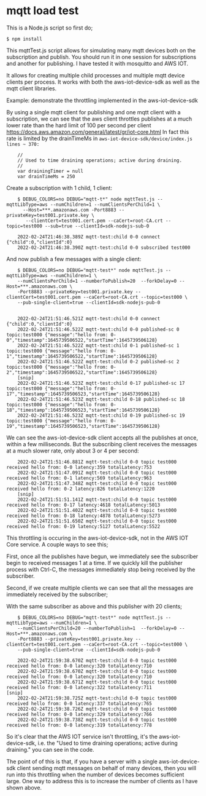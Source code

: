 
# mqtt load test

This is a Node.js script so first do;

    $ npm install

This mqttTest.js script allows for simulating many mqtt devices both on the subscription and publish. You should run it in one session for subscriptions and another for publishing. I have tested it with mosquitto and AWS IOT.

It allows for creating multiple child processes and multiple mqtt device clients per process. It works with both the aws-iot-device-sdk as well as the mqtt client libraries.

Example: demonstrate the throttling implemented in the aws-iot-device-sdk

By using a single mqtt client for publishing and one mqtt client with a subscription, we can see that the aws client throttles publishes at a much lower rate than the hard limit of 100 per second per client https://docs.aws.amazon.com/general/latest/gr/iot-core.html In fact this rate is limited by the drainTimeMs in `aws-iot-device-sdk/device/index.js lines ~ 370:`

```
    //
    // Used to time draining operations; active during draining.
    //
    var drainingTimer = null
    var drainTimeMs = 250
```

Create a subscription with 1 child, 1 client:

```
    $ DEBUG_COLORS=no DEBUG="mqtt-t*" node mqttTest.js --mqttLibType=aws --numChildren=1 --numClientsPerChild=1 \
      --Host=***.amazonaws.com -Port8883 --privateKey=test001.private.key \
       --clientCert=test001.cert.pem --caCert=root-CA.crt --topic=test000 --sub=true --clientId=sdk-nodejs-sub-0

    2022-02-24T21:46:38.389Z mqtt-test:child 0-0 connect {"child":0,"clientId":0}
    2022-02-24T21:46:38.390Z mqtt-test:child 0-0 subscribed test000
```

And now publish a few messages with a single client:

```
    $ DEBUG_COLORS=no DEBUG="mqtt-test*" node mqttTest.js --mqttLibType=aws --numChildren=1 \
    --numClientsPerChild=1 --numberToPublish=20  --forkDelay=0 --Host=***.amazonaws.com \
    -Port8883 --privateKey=test001.private.key --clientCert=test001.cert.pem --caCert=root-CA.crt --topic=test000 \
    --pub-single-client=true --clientId=sdk-nodejs-pub-0


    2022-02-24T21:51:46.521Z mqtt-test:child 0-0 connect {"child":0,"clientId":0}
    2022-02-24T21:51:46.522Z mqtt-test:child 0-0 published-sc 0 topic:test000 {"message":"hello from: 0-0","timestamp":1645739506522,"startTime":1645739506128}
    2022-02-24T21:51:46.522Z mqtt-test:child 0-1 published-sc 1 topic:test000 {"message":"hello from: 0-1","timestamp":1645739506522,"startTime":1645739506128}
    2022-02-24T21:51:46.522Z mqtt-test:child 0-2 published-sc 2 topic:test000 {"message":"hello from: 0-2","timestamp":1645739506522,"startTime":1645739506128}
    [snip]
    2022-02-24T21:51:46.523Z mqtt-test:child 0-17 published-sc 17 topic:test000 {"message":"hello from: 0-17","timestamp":1645739506523,"startTime":1645739506128}
    2022-02-24T21:51:46.523Z mqtt-test:child 0-18 published-sc 18 topic:test000 {"message":"hello from: 0-18","timestamp":1645739506523,"startTime":1645739506128}
    2022-02-24T21:51:46.523Z mqtt-test:child 0-19 published-sc 19 topic:test000 {"message":"hello from: 0-19","timestamp":1645739506523,"startTime":1645739506128}
```
We can see the aws-iot-device-sdk client accepts all the publishes at once, within a few milliseconds. But the subscribing client receives the messages at a much slower rate, only about 3 or 4 per second:
```
    2022-02-24T21:51:46.881Z mqtt-test:child 0-0 topic test000 received hello from: 0-0 latency:359 totalLatency:753
    2022-02-24T21:51:47.091Z mqtt-test:child 0-0 topic test000 received hello from: 0-1 latency:569 totalLatency:963
    2022-02-24T21:51:47.348Z mqtt-test:child 0-0 topic test000 received hello from: 0-2 latency:826 totalLatency:1220
    [snip]
    2022-02-24T21:51:51.141Z mqtt-test:child 0-0 topic test000 received hello from: 0-17 latency:4618 totalLatency:5013
    2022-02-24T21:51:51.402Z mqtt-test:child 0-0 topic test000 received hello from: 0-18 latency:4878 totalLatency:5273
    2022-02-24T21:51:51.650Z mqtt-test:child 0-0 topic test000 received hello from: 0-19 latency:5127 totalLatency:5522
```
This throttling is occuring in the aws-iot-device-sdk, not in the AWS IOT Core service. A couple ways to see this;

First, once all the publishes have begun, we immediately see the subscriber begin to received messages 1 at a time. If we quickly kill the publisher process with Ctrl-C, the messages immediately stop being received by the subscriber.

Second, if we create multiple clients we can see that all the messages are immediately received by the subscriber;

With the same subscriber as above and this publisher with 20 clients;

```
    $ DEBUG_COLORS=no DEBUG="mqtt-test*" node mqttTest.js --mqttLibType=aws --numChildren=1 \
    --numClientsPerChild=20 --numberToPublish=1  --forkDelay=0 --Host=***.amazonaws.com \
    -Port8883 --privateKey=test001.private.key --clientCert=test001.cert.pem --caCert=root-CA.crt --topic=test000 \
    --pub-single-client=true --clientId=sdk-nodejs-pub-0

    2022-02-24T21:59:38.670Z mqtt-test:child 0-0 topic test000 received hello from: 0-0 latency:320 totalLatency:710
    2022-02-24T21:59:38.670Z mqtt-test:child 0-0 topic test000 received hello from: 0-0 latency:320 totalLatency:710
    2022-02-24T21:59:38.671Z mqtt-test:child 0-0 topic test000 received hello from: 0-0 latency:322 totalLatency:711
[snip]
    2022-02-24T21:59:38.725Z mqtt-test:child 0-0 topic test000 received hello from: 0-0 latency:337 totalLatency:765
    2022-02-24T21:59:38.726Z mqtt-test:child 0-0 topic test000 received hello from: 0-0 latency:329 totalLatency:766
    2022-02-24T21:59:38.738Z mqtt-test:child 0-0 topic test000 received hello from: 0-0 latency:319 totalLatency:778
```
So it's clear that the AWS IOT service isn't throttling, it's the aws-iot-device-sdk, i.e. the "Used to time draining operations; active during draining." you can see in the code.

The point of of this is that, if you have a server with a single aws-iot-device-sdk client sending mqtt messages on behalf of many devices, then you will run into this throttling when the number of devices becomes sufficient large. One way to address this is to increase the number of clients as I have shown above.
